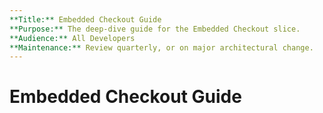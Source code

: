 ```yaml
---
**Title:** Embedded Checkout Guide
**Purpose:** The deep-dive guide for the Embedded Checkout slice.
**Audience:** All Developers
**Maintenance:** Review quarterly, or on major architectural change.
---
```


# Embedded Checkout Guide
